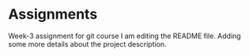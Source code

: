 # Assignments
Week-3 assignment for git course
I am editing the README file. Adding some more details about the project description.

